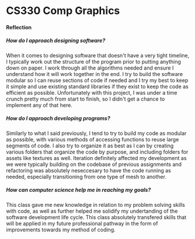 # CS330 Comp Graphics
 
#### Reflection

##### How do I approach designing software?
 When it comes to designing software that doesn't have a very tight timeline, I typically work out the structure of the program prior to putting anything down on paper. I work through all the algorithms needed and ensure I understand how it will work together in the end. I try to build the software modular so I can reuse sections of code if needed and I try my best to keep it simple and use existing standard libraries if they exist to keep the code as efficient as possible. Unfortunately with this project, I was under a time crunch pretty much from start to finish, so I didn't get a chance to implement any of that here. 

##### How do I approach developing programs?
 Similarly to what I said previously, I tend to try to build my code as modular as possible, with various methods of accessing functions to reuse large segments of code. I also try to organize it as best as I can by creating various folders that organize the code by purpose, and including folders for assets like textures as well. Iteration definitely affected my development as we were typically building on the codebase of previous assignments and refactoring was absolutely neseccesary to have the code running as needed, especially transitioning from one type of mesh to another. 
 
##### How can computer science help me in reaching my goals?
  This class gave me new knowledge in relation to my problem solving skills with code, as well as further helped me solidify my undertanding of the software development life cycle. This class absolutely transfered skills that will be applied in my future professional pathway in the form of improvements towards my method of coding. 
